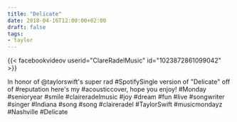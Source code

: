 ```yaml
---
title: "Delicate"
date: 2018-04-16T12:00:00+02:00
draft: false
tags:
- taylor
---
```


{{< facebookvideov userid="ClareRadelMusic" id="1023872861099042" >}}

In honor of @taylorswift's super rad #SpotifySingle version of "Delicate" off of #reputation here's my #acousticcover, hope you enjoy!
#Monday #senioryear #smile #claireradelmusic #joy #dream #fun #live #songwriter #singer #Indiana #song #song #claireradel #TaylorSwift #musicmondayz #Nashville #Delicate